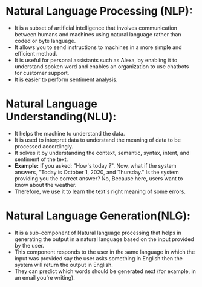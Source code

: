 # Natural Language Processing (NLP):
* It is a subset of artificial intelligence that involves communication between humans and machines using natural language rather than coded or byte language.
* It allows you to send instructions to machines in a more simple and efficient method.
* It is useful for personal assistants such as Alexa, by enabling it to understand spoken word and enables an organization to use chatbots for customer support.
* It is easier to perform sentiment analysis.

# Natural Language Understanding(NLU):
* It helps the machine to understand the data. 
* It is used to interpret data to understand the meaning of data to be processed accordingly.
* It solves it by understanding the context, semantic, syntax, intent, and sentiment of the text. 
* **Example:** If you asked: "How's today ?". Now, what if the system answers, "Today is October 1, 2020, and Thursday." Is the system providing you the correct answer? No, Because here, users want to know about the weather.
* Therefore, we use it to learn the text's right meaning of some errors.

# Natural Language Generation(NLG):
* It is a sub-component of Natural language processing that helps in generating the output in a natural language based on the input provided by the user. 
* This component responds to the user in the same language in which the input was provided say the user asks something in English then the system will return the output in English.
* They can predict which words should be generated next (for example, in an email you're writing).
